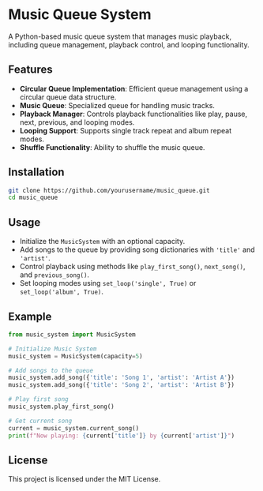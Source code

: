 # Music Queue System

A Python-based music queue system that manages music playback, including queue management, playback control, and looping functionality.

## Features

- **Circular Queue Implementation**: Efficient queue management using a circular queue data structure.
- **Music Queue**: Specialized queue for handling music tracks.
- **Playback Manager**: Controls playback functionalities like play, pause, next, previous, and looping modes.
- **Looping Support**: Supports single track repeat and album repeat modes.
- **Shuffle Functionality**: Ability to shuffle the music queue.

## Installation

```bash
git clone https://github.com/yourusername/music_queue.git
cd music_queue
```

## Usage

- Initialize the `MusicSystem` with an optional capacity.
- Add songs to the queue by providing song dictionaries with `'title'` and `'artist'`.
- Control playback using methods like `play_first_song()`, `next_song()`, and `previous_song()`.
- Set looping modes using `set_loop('single', True)` or `set_loop('album', True)`.

## Example

```python
from music_system import MusicSystem

# Initialize Music System
music_system = MusicSystem(capacity=5)

# Add songs to the queue
music_system.add_song({'title': 'Song 1', 'artist': 'Artist A'})
music_system.add_song({'title': 'Song 2', 'artist': 'Artist B'})

# Play first song
music_system.play_first_song()

# Get current song
current = music_system.current_song()
print(f"Now playing: {current['title']} by {current['artist']}")
```

## License

This project is licensed under the MIT License.